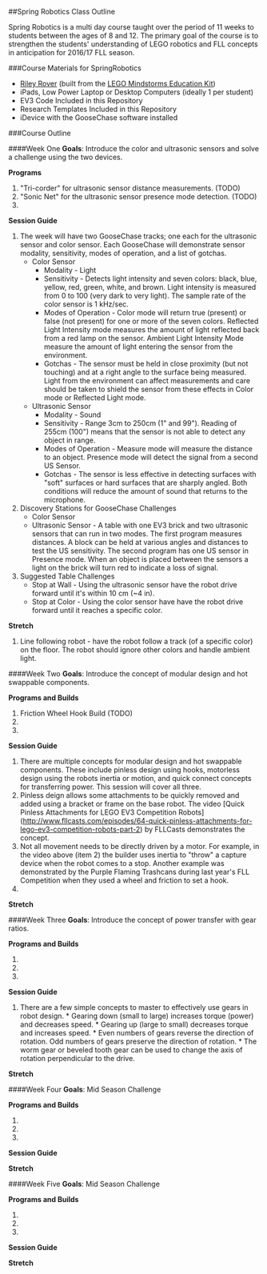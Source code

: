 ##Spring Robotics Class Outline

Spring Robotics is a multi day course taught over the period of 11 weeks to students between the ages of 8 and 12. The primary goal of the course is to strengthen the students' understanding of LEGO robotics and FLL concepts in anticipation for 2016/17 FLL season.

###Course Materials for SpringRobotics

*	[Riley Rover](http://www.damienkee.com/home/2013/8/2/rileyrover-ev3-classroom-robot-design.html) (built from the [LEGO Mindstorms Education Kit](https://shop.education.lego.com/legoed/en-US/search/navSearchResults.jsp?categoryId=EDU_PRD_LINE_107&ProductLine=MINDSTORMS+Education+EV3))
*	iPads, Low Power Laptop or Desktop Computers (ideally 1 per student)
*	EV3 Code Included in this Repository
*	Research Templates Included in this Repository
*	iDevice with the GooseChase software installed

###Course Outline

####Week One
**Goals**: Introduce the color and ultrasonic sensors and solve a challenge using the two devices.

**Programs**

1.	"Tri-corder" for ultrasonic sensor distance measurements. (TODO)
2.	"Sonic Net" for the ultrasonic sensor presence mode detection. (TODO)
3. 	

**Session Guide**

1.	The week will have two GooseChase tracks; one each for the ultrasonic sensor and color sensor. Each GooseChase will demonstrate sensor modality, sensitivity, modes of operation, and a list of gotchas.
	* Color Sensor
		* Modality - Light
		* Sensitivity - Detects light intensity and seven colors: black, blue, yellow, red, green, white, and brown. Light intensity is measured from 0 to 100 (very dark to very light). The sample rate of the color sensor is 1 kHz/sec.
		* Modes of Operation - Color mode will return true (present) or false (not present) for one or more of the seven colors. Reflected Light Intensity mode measures the amount of light reflected back from a red lamp on the sensor. Ambient Light Intensity Mode measure the amount of light entering the sensor from the environment.
		* Gotchas - The sensor must be held in close proximity (but not touching) and at a right angle to the surface being measured. Light from the environment can affect measurements and care should be taken to shield the sensor from these effects in Color mode or Reflected Light mode.
	* Ultrasonic Sensor
		* Modality - Sound
		* Sensitivity - Range 3cm to 250cm (1" and 99"). Reading of 255cm (100") means that the sensor is not able to detect any object in range.
		* Modes of Operation - Measure mode will measure the distance to an object. Presence mode will detect the signal from a second US Sensor.
		* Gotchas - The sensor is less effective in detecting surfaces with "soft" surfaces or hard surfaces that are sharply angled. Both conditions will reduce the amount of sound that returns to the microphone.
2.	Discovery Stations for GooseChase Challenges
	* Color Sensor
	* Ultrasonic Sensor - A table with one EV3 brick and two ultrasonic sensors that can run in two modes. The first program measures distances. A block can be held at various angles and distances to test the US sensitivity. The second program has one US sensor in Presence mode. When an object is placed between the sensors a light on the brick will turn red to indicate a loss of signal.
3.	Suggested Table Challenges
	* Stop at Wall - Using the ultrasonic sensor have the robot drive forward until it's within 10 cm (~4 in).
	* Stop at Color - Using the color sensor have have the robot drive forward until it reaches a specific color.


**Stretch**

1.	Line following robot - have the robot follow a track (of a specific color) on the floor. The robot should ignore other colors and handle ambient light.

####Week Two
**Goals**: Introduce the concept of modular design and hot swappable components. 

**Programs and Builds**

1. Friction Wheel Hook Build (TODO)
2.
3.

**Session Guide**

1.	There are multiple concepts for modular design and hot swappable components. These include pinless design using hooks, motorless design using the robots inertia or motion, and quick connect concepts for transferring power. This session will cover all three.
2.	Pinless deign allows some attachments to be quickly removed and added using a bracket or frame on the base robot. The video [Quick Pinless Attachments for LEGO EV3 Competition Robots] (http://www.fllcasts.com/episodes/64-quick-pinless-attachments-for-lego-ev3-competition-robots-part-2) by FLLCasts demonstrates the concept.
3.	Not all movement needs to be directly driven by a motor. For example, in the video above (item 2) the builder uses inertia to "throw" a capture device when the robot comes to a stop. Another example was demonstrated by the Purple Flaming Trashcans during last year's FLL Competition when they used a wheel and friction to set a hook.
4. 

**Stretch**

####Week Three
**Goals**: Introduce the concept of power transfer with gear ratios.

**Programs and Builds**

1.
2.
3.

**Session Guide**

1.   There are a few simple concepts to master to effectively use gears in robot design.
	* 	Gearing down (small to large) increases torque (power) and decreases speed.
	*	Gearing up (large to small) decreases torque and increases speed.
	*	Even numbers of gears reverse the direction of rotation. Odd numbers of gears preserve the direction of rotation.
	*	The worm gear or beveled tooth gear can be used to change the axis of rotation perpendicular to the drive.

**Stretch**

####Week Four
**Goals**: Mid Season Challenge

**Programs and Builds**

1.
2.
3.

**Session Guide**

**Stretch**

####Week Five
**Goals**: Mid Season Challenge

**Programs and Builds**

1.
2.
3.

**Session Guide**

**Stretch**